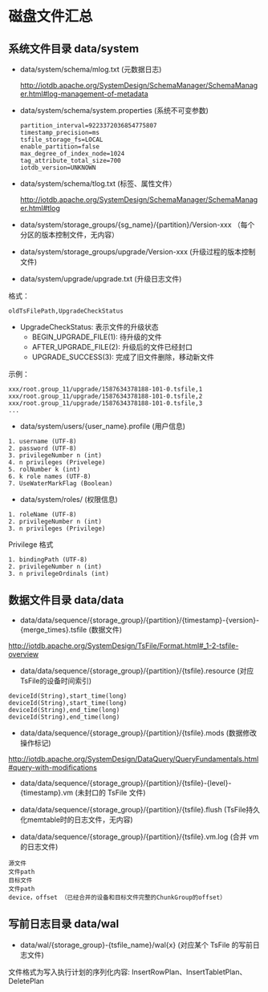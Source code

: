 <!--

    Licensed to the Apache Software Foundation (ASF) under one
    or more contributor license agreements.  See the NOTICE file
    distributed with this work for additional information
    regarding copyright ownership.  The ASF licenses this file
    to you under the Apache License, Version 2.0 (the
    "License"); you may not use this file except in compliance
    with the License.  You may obtain a copy of the License at
    
        http://www.apache.org/licenses/LICENSE-2.0
    
    Unless required by applicable law or agreed to in writing,
    software distributed under the License is distributed on an
    "AS IS" BASIS, WITHOUT WARRANTIES OR CONDITIONS OF ANY
    KIND, either express or implied.  See the License for the
    specific language governing permissions and limitations
    under the License.

-->

# 磁盘文件汇总

## 系统文件目录 data/system

* data/system/schema/mlog.txt (元数据日志)

	http://iotdb.apache.org/SystemDesign/SchemaManager/SchemaManager.html#log-management-of-metadata

* data/system/schema/system.properties (系统不可变参数)

	```
	partition_interval=9223372036854775807
	timestamp_precision=ms
	tsfile_storage_fs=LOCAL
	enable_partition=false
	max_degree_of_index_node=1024
	tag_attribute_total_size=700
	iotdb_version=UNKNOWN
	```

* data/system/schema/tlog.txt (标签、属性文件）

	http://iotdb.apache.org/SystemDesign/SchemaManager/SchemaManager.html#tlog


* data/system/storage_groups/{sg_name}/{partition}/Version-xxx （每个分区的版本控制文件，无内容）

* data/system/storage_groups/upgrade/Version-xxx (升级过程的版本控制文件)

* data/system/upgrade/upgrade.txt (升级日志文件)

格式：

```
oldTsFilePath,UpgradeCheckStatus
```

* UpgradeCheckStatus: 表示文件的升级状态
	* BEGIN_UPGRADE_FILE(1): 待升级的文件
	* AFTER_UPGRADE_FILE(2): 升级后的文件已经封口
	* UPGRADE_SUCCESS(3): 完成了旧文件删除，移动新文件

示例：

```
xxx/root.group_11/upgrade/1587634378188-101-0.tsfile,1
xxx/root.group_11/upgrade/1587634378188-101-0.tsfile,2
xxx/root.group_11/upgrade/1587634378188-101-0.tsfile,3
...
```

* data/system/users/{user_name}.profile (用户信息)

```
1. username (UTF-8)
2. password (UTF-8)
3. privilegeNumber n (int)
4. n privileges (Privelege)
5. rolNumber k (int)
6. k role names (UTF-8)
7. UseWaterMarkFlag (Boolean)
```

* data/system/roles/ (权限信息)

```
1. roleName (UTF-8)
2. privilegeNumber n (int)
3. n privileges (Privilege)
```

Privilege 格式

```
1. bindingPath (UTF-8)
2. privilegeNumber n (int)
3. n privilegeOrdinals (int)
```

## 数据文件目录 data/data

* data/data/sequence/{storage_group}/{partition}/{timestamp}-{version}-{merge_times}.tsfile (数据文件)

http://iotdb.apache.org/SystemDesign/TsFile/Format.html#_1-2-tsfile-overview

* data/data/sequence/{storage_group}/{partition}/{tsfile}.resource (对应TsFile的设备时间索引)

```
deviceId(String),start_time(long)
deviceId(String),start_time(long)
deviceId(String),end_time(long)
deviceId(String),end_time(long)
```

* data/data/sequence/{storage_group}/{partition}/{tsfile}.mods (数据修改操作标记)

http://iotdb.apache.org/SystemDesign/DataQuery/QueryFundamentals.html#query-with-modifications

* data/data/sequence/{storage_group}/{partition}/{tsfile}-{level}-{timestamp}.vm (未封口的 TsFile 文件)

* data/data/sequence/{storage_group}/{partition}/{tsfile}.flush (TsFile持久化memtable时的日志文件，无内容)

* data/data/sequence/{storage_group}/{partition}/{tsfile}.vm.log (合并 vm 的日志文件)

```
源文件
文件path
目标文件
文件path
device，offset （已经合并的设备和目标文件完整的ChunkGroup的offset）
```

## 写前日志目录 data/wal

* data/wal/{storage_group}-{tsfile_name}/wal{x} (对应某个 TsFile 的写前日志文件)

文件格式为写入执行计划的序列化内容: InsertRowPlan、InsertTabletPlan、DeletePlan


